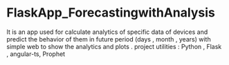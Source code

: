 # FlaskApp_ForecastingwithAnalysis

It is an app used for calculate analytics of specific data of devices and predict the behavior of them in
future period (days , month , years) with simple web to show the analytics and plots .
project utilities : Python , Flask , angular-ts, Prophet
